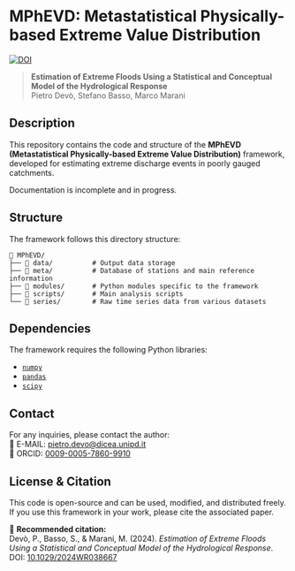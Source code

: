# MPhEVD: Metastatistical Physically-based Extreme Value Distribution

[![DOI](https://img.shields.io/badge/DOI-10.1029%2F2024WR038667-blue)](https://doi.org/10.1029/2024WR038667)  

> **Estimation of Extreme Floods Using a Statistical and Conceptual Model of the Hydrological Response**  
> Pietro Devò, Stefano Basso, Marco Marani  

## Description  

This repository contains the code and structure of the **MPhEVD (Metastatistical Physically-based Extreme Value Distribution)** framework, developed for estimating extreme discharge events in poorly gauged catchments.  

Documentation is incomplete and in progress.

## Structure  

The framework follows this directory structure:

```plaintext
📂 MPhEVD/
├── 📂 data/          # Output data storage
├── 📂 meta/          # Database of stations and main reference information
├── 📂 modules/       # Python modules specific to the framework
├── 📂 scripts/       # Main analysis scripts
└── 📂 series/        # Raw time series data from various datasets
```

## Dependencies  

The framework requires the following Python libraries:  

- [`numpy`](https://numpy.org/)    
- [`pandas`](https://pandas.pydata.org/)    
- [`scipy`](https://scipy.org/)    

## Contact  

For any inquiries, please contact the author:  
📧 E-MAIL: [pietro.devo@dicea.unipd.it](mailto:pietro.devo@dicea.unipd.it)  
🔗 ORCID: [0009-0005-7860-9910](https://orcid.org/0009-0005-7860-9910)  

## License & Citation  

This code is open-source and can be used, modified, and distributed freely. If you use this framework in your work, please cite the associated paper.  

📌 **Recommended citation:**  
Devò, P., Basso, S., & Marani, M. (2024). *Estimation of Extreme Floods Using a Statistical and Conceptual Model of the Hydrological Response*.  
DOI: [10.1029/2024WR038667](https://doi.org/10.1029/2024WR038667)  

